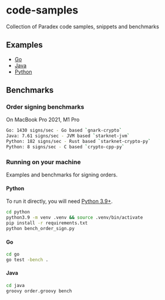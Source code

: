 # code-samples

Collection of Paradex code samples, snippets and benchmarks

## Examples

* [Go](go/README.md)
* [Java](java/README.md)
* [Python](python/README.md)

## Benchmarks

### Order signing benchmarks

On MacBook Pro 2021, M1 Pro

```bash
Go: 1430 signs/sec - Go based `gnark-crypto`
Java: 7.61 signs/sec - JVM based `starknet-jvm`
Python: 182 signs/sec - Rust based `starknet-crypto-py`
Python: 8 signs/sec - C based `crypto-cpp-py`
```

### Running on your machine

Examples and benchmarks for signing orders.

#### Python

To run it directly, you will need [Python 3.9+](https://www.python.org/downloads/).

```bash
cd python
python3.9 -m venv .venv && source .venv/bin/activate
pip install -r requirements.txt
python bench_order_sign.py
```

#### Go

```bash
cd go
go test -bench .
```

#### Java

```bash
cd java
groovy order.groovy bench
```
